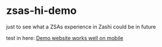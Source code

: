 # zsas-hi-demo
just to see what a ZSAs experience in Zashi could be in future

test in here: [Demo website works well on mobile](https://zerodartz.github.io/zsas-hi-demo/)
